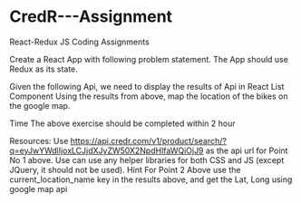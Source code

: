 # CredR---Assignment

React-Redux JS Coding Assignments

Create a React App with following problem statement. The App should use Redux as its state.

Given the following Api, we need to display the results of Api in React List Component
Using the results from above, map the location of the bikes on the google map.

Time
The above exercise should be completed within 2 hour

Resources:
Use https://api.credr.com/v1/product/search/?q=eyJwYWdlIjoxLCJjdXJyZW50X2NpdHlfaWQiOjJ9 as the api url for Point No 1 above.
Use can use any helper libraries for both CSS and JS (except JQuery, it should not be used).
Hint
For Point 2 Above use the current_location_name key in the results above, and get the             Lat, Long using google map api
